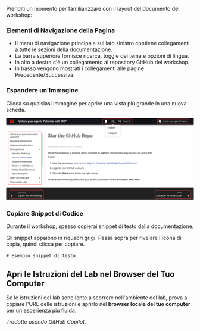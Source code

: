 Prenditi un momento per familiarizzare con il layout del documento del workshop:

### Elementi di Navigazione della Pagina

- Il menu di navigazione principale sul lato sinistro contiene collegamenti a tutte le sezioni della documentazione.
- La barra superiore fornisce ricerca, toggle del tema e opzioni di lingua.
- In alto a destra c'è un collegamento al repository GitHub del workshop.
- In basso vengono mostrati i collegamenti alle pagine Precedente/Successiva.

### Espandere un'Immagine

Clicca su qualsiasi immagine per aprire una vista più grande in una nuova scheda.

![Layout della documentazione del workshop](media/document-layout.png)

### Copiare Snippet di Codice

Durante il workshop, spesso copierai snippet di testo dalla documentazione.

Gli snippet appaiono in riquadri grigi. Passa sopra per rivelare l'icona di copia, quindi clicca per copiare.

```text
# Esempio snippet di testo
```

## Apri le Istruzioni del Lab nel Browser del Tuo Computer

Se le istruzioni del lab sono lente a scorrere nell'ambiente del lab, prova a copiare l'URL delle istruzioni e aprirlo nel **browser locale del tuo computer** per un'esperienza più fluida.

*Tradotto usando GitHub Copilot.*
